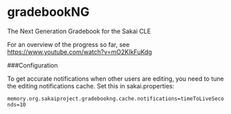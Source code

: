 gradebookNG
===========

The Next Generation Gradebook for the Sakai CLE


For an overview of the progress so far, see https://www.youtube.com/watch?v=mO2KIkFuKdg


###Configuration

To get accurate notifications when other users are editing, you need to tune the editing notifications cache. Set this in sakai.properties:

`memory.org.sakaiproject.gradebookng.cache.notifications=timeToLiveSeconds=10`

